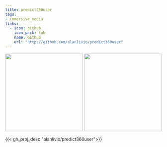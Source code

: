 ```yaml
---
title: predict360user
tags:
- immersive_media
links:
  - icon: github
    icon_pack: fab
    name: Github
    url: "http://github.com/alanlivio/predict360user"
---
```


<p align="center">
<img src="https://github.com/alanlivio/users360/raw/master/docs/requests.gif" width="250"/>
<img src="https://github.com/alanlivio/users360/raw/master/docs/requests.gif" width="250"/>
</p>

{{< gh_proj_desc "alanlivio/predict360user">}}